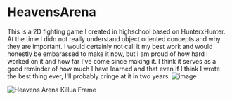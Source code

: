 # HeavensArena
This is a 2D fighting game I created in highschool based on HunterxHunter. At the time I didn not really understand object oriented concepts and why they are important. I would certainly not call it my best work and would honestly be embarassed to make it now, but I am proud of how hard I worked on it and how far I've come since making it. I think it serves as a good reminder of how much I have learned and that even if I think I wrote the best thing ever, I'll probably cringe at it in two years.
![image](https://github.com/user-attachments/assets/a86ea419-af2b-4140-9cc8-63555219affc)

![Heavens Arena Killua Frame](https://github.com/user-attachments/assets/eb0b6c68-3fa3-4af4-ae98-181e73f13b84)
